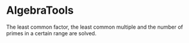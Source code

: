 # AlgebraTools
The least common factor, the least common multiple and the number of primes in a certain range are solved.
